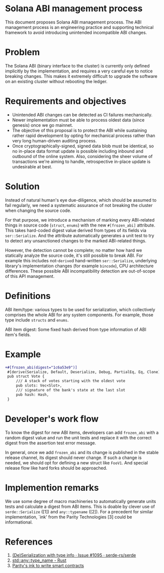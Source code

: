 # Solana ABI management process

This document proposes Solana ABI management process. The ABI management process
is an engineering practice and supporting technical framework to avoid
introducing unintended incompatible ABI changes.

# Problem

The Solana ABI (binary interface to the cluster) is currently only defined 
implicitly by the implementation, and requires a very careful eye to notice
breaking changes. This makes it extremely difficult to upgrade the software
on an existing cluster without rebooting the ledger.

# Requirements and objectives

- Unintended ABI changes can be detected as CI failures mechanically.
- Newer implementation must be able to process oldest data (since genesis) once
  we go mainnet.
- The objective of this proposal is to protect the ABI while sustaining rather
  rapid development by opting for mechanical process rather than very long
  human-driven auditing process.
- Once cryptographically-signed, signed data blob must be identical, so no
  in-place data format update is possible including inbound and outbound of the
  online system. Also, considering the sheer volume of transactions we're aiming
  to handle, retrospective in-place update is undesirable at best.

# Solution

Instead of natural human's eye due-diligence, which should be assumed to fail
regularly, we need a systematic assurance of not breaking the cluster when
changing the source code.

For that purpose, we introduce a mechanism of marking every ABI-related things
in source code (`struct`, `enums`) with the new `#[frozen_abi]` attribute. This
takes hard-coded digest value derived from types of its fields via
`ser::Serialize`. And the attribute automatically generates a unit test to try
to detect any unsanctioned changes to the marked ABI-related things. 

However, the detection cannot be complete; no matter how hard we statically
analyze the source code, it's still possible to break ABI. For example this
includes not-`derive`d hand-written `ser::Serialize`, underlying library's
implementation changes (for example `bincode`), CPU architecture differences.
These possible ABI incompatibility detection are out-of-scope of this API
management.

# Definitions

ABI item/type: various types to be used for serialization, which collectively
comprises the whole ABI for any system components. For example, those type
include `structs` and `enums`.

ABI item digest: Some fixed hash derived from type information of ABI item's
fields.

# Example

```patch
+#[frozen_abi(digest="1c6a53e9")]
 #[derive(Serialize, Default, Deserialize, Debug, PartialEq, Eq, Clone)] 
 pub struct Vote {
     /// A stack of votes starting with the oldest vote
     pub slots: Vec<Slot>,
     /// signature of the bank's state at the last slot
     pub hash: Hash,
 }
```

# Developer's work flow

To know the digest for new ABI items, developers can add `frozen_abi` with a
random digest value and run the unit tests and replace it with the correct
digest from the assertion test error message.

In general, once we add `frozen_abi` and its change is published in the stable
release channel, its digest should never change. If such a change is needed, we
should opt for defining a new struct like `FooV1`. And special release flow like
hard forks should be approached.

# Implemention remarks

We use some degree of macro machineries to automatically generate units tests
and calculate a digest from ABI items. This is doable by clever use of
`serde::Serialize` ([1]) and `any::typename` ([2]). For a precedent for similar
implementation, `ink' from the Parity Technologies [3] could be informational. 

# References

1. [(De)Serialization with type info · Issue #1095 · serde-rs/serde](https://github.com/serde-rs/serde/issues/1095#issuecomment-345483479)
2. [std::any::type_name - Rust](https://doc.rust-lang.org/std/any/fn.type_name.html)
3. [Parity's ink to write smart contracts](https://github.com/paritytech/ink)
